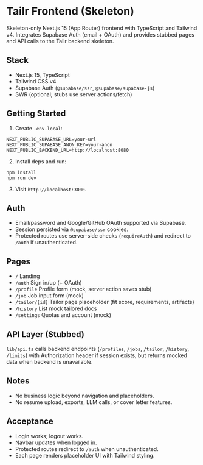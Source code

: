# Tailr Frontend (Skeleton)

Skeleton-only Next.js 15 (App Router) frontend with TypeScript and Tailwind v4. Integrates Supabase Auth (email + OAuth) and provides stubbed pages and API calls to the Tailr backend skeleton.

## Stack
- Next.js 15, TypeScript
- Tailwind CSS v4
- Supabase Auth (`@supabase/ssr`, `@supabase/supabase-js`)
- SWR (optional; stubs use server actions/fetch)

## Getting Started
1. Create `.env.local`:
```
NEXT_PUBLIC_SUPABASE_URL=your-url
NEXT_PUBLIC_SUPABASE_ANON_KEY=your-anon
NEXT_PUBLIC_BACKEND_URL=http://localhost:8080
```
2. Install deps and run:
```
npm install
npm run dev
```
3. Visit `http://localhost:3000`.

## Auth
- Email/password and Google/GitHub OAuth supported via Supabase.
- Session persisted via `@supabase/ssr` cookies.
- Protected routes use server-side checks (`requireAuth`) and redirect to `/auth` if unauthenticated.

## Pages
- `/` Landing
- `/auth` Sign in/up (+ OAuth)
- `/profile` Profile form (mock, server action saves stub)
- `/job` Job input form (mock)
- `/tailor/[id]` Tailor page placeholder (fit score, requirements, artifacts)
- `/history` List mock tailored docs
- `/settings` Quotas and account (mock)

## API Layer (Stubbed)
`lib/api.ts` calls backend endpoints (`/profiles`, `/jobs`, `/tailor`, `/history`, `/limits`) with Authorization header if session exists, but returns mocked data when backend is unavailable.

## Notes
- No business logic beyond navigation and placeholders.
- No resume upload, exports, LLM calls, or cover letter features.

## Acceptance
- Login works; logout works.
- Navbar updates when logged in.
- Protected routes redirect to `/auth` when unauthenticated.
- Each page renders placeholder UI with Tailwind styling.
